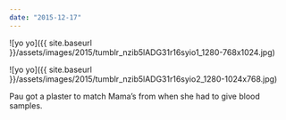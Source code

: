 ```yaml
---
date: "2015-12-17"
---
```


![yo yo]({{ site.baseurl }}/assets/images/2015/tumblr_nzib5lADG31r16syio1_1280-768x1024.jpg)

![yo yo]({{ site.baseurl }}/assets/images/2015/tumblr_nzib5lADG31r16syio2_1280-1024x768.jpg)

Pau got a plaster to match Mama’s from when she had to give blood samples.
